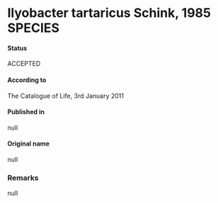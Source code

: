 # Ilyobacter tartaricus Schink, 1985 SPECIES

#### Status
ACCEPTED

#### According to
The Catalogue of Life, 3rd January 2011

#### Published in
null

#### Original name
null

### Remarks
null